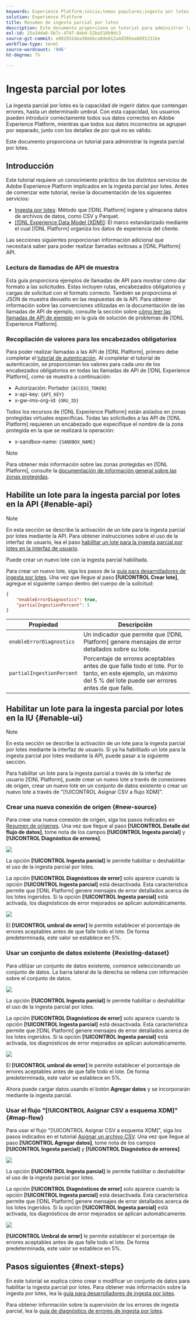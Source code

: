 ```yaml
---
keywords: Experience Platform;inicio;temas populares;ingesta por lotes;ingesta por lotes;ingesta parcial;ingesta parcial;Recuperar error;recuperar error;ingesta parcial por lotes;ingesta parcial;ingesta parcial;ingesta parcial;
solution: Experience Platform
title: Resumen de ingesta parcial por lotes
description: Este documento proporciona un tutorial para administrar la ingesta parcial por lotes.
exl-id: 25a34da6-5b7c-4747-8ebd-52ba516b9dc3
source-git-commit: e802932dea38ebbca8de012a4d285eab691231be
workflow-type: tm+mt
source-wordcount: '946'
ht-degree: 7%

---
```


# Ingesta parcial por lotes

La ingesta parcial por lotes es la capacidad de ingerir datos que contengan errores, hasta un determinado umbral. Con esta capacidad, los usuarios pueden introducir correctamente todos sus datos correctos en Adobe Experience Platform, mientras que todos sus datos incorrectos se agrupan por separado, junto con los detalles de por qué no es válido.

Este documento proporciona un tutorial para administrar la ingesta parcial por lotes.

## Introducción

Este tutorial requiere un conocimiento práctico de los distintos servicios de Adobe Experience Platform implicados en la ingesta parcial por lotes. Antes de comenzar este tutorial, revise la documentación de los siguientes servicios:

- [Ingesta por lotes](./overview.md): Método que [!DNL Platform] ingiere y almacena datos de archivos de datos, como CSV y Parquet.
- [[!DNL Experience Data Model (XDM)]](../../xdm/home.md): El marco estandarizado mediante el cual [!DNL Platform] organiza los datos de experiencia del cliente.

Las secciones siguientes proporcionan información adicional que necesitará saber para poder realizar llamadas exitosas a [!DNL Platform] API.

### Lectura de llamadas de API de muestra

Esta guía proporciona ejemplos de llamadas de API para mostrar cómo dar formato a las solicitudes. Estas incluyen rutas, encabezados obligatorios y cargas de solicitud con el formato correcto. También se proporciona el JSON de muestra devuelto en las respuestas de la API. Para obtener información sobre las convenciones utilizadas en la documentación de las llamadas de API de ejemplo, consulte la sección sobre [cómo leer las llamadas de API de ejemplo](../../landing/troubleshooting.md#how-do-i-format-an-api-request) en la guía de solución de problemas de [!DNL Experience Platform].

### Recopilación de valores para los encabezados obligatorios

Para poder realizar llamadas a las API de [!DNL Platform], primero debe completar el [tutorial de autenticación](https://www.adobe.com/go/platform-api-authentication-en). Al completar el tutorial de autenticación, se proporcionan los valores para cada uno de los encabezados obligatorios en todas las llamadas de API de [!DNL Experience Platform], como se muestra a continuación:

- Autorización: Portador `{ACCESS_TOKEN}`
- x-api-key: `{API_KEY}`
- x-gw-ims-org-id: `{ORG_ID}`

Todos los recursos de [!DNL Experience Platform] están aislados en zonas protegidas virtuales específicas. Todas las solicitudes a las API de [!DNL Platform] requieren un encabezado que especifique el nombre de la zona protegida en la que se realizará la operación:

- x-sandbox-name: `{SANDBOX_NAME}`

>[!NOTE]
>
>Para obtener más información sobre las zonas protegidas en [!DNL Platform], consulte la [documentación de información general sobre las zonas protegidas](../../sandboxes/home.md).

## Habilite un lote para la ingesta parcial por lotes en la API {#enable-api}

>[!NOTE]
>
>En esta sección se describe la activación de un lote para la ingesta parcial por lotes mediante la API. Para obtener instrucciones sobre el uso de la interfaz de usuario, lea el paso [habilitar un lote para la ingesta parcial por lotes en la interfaz de usuario](#enable-ui).

Puede crear un nuevo lote con la ingesta parcial habilitada.

Para crear un nuevo lote, siga los pasos de la [guía para desarrolladores de ingesta por lotes](./api-overview.md). Una vez que llegue al paso **[!UICONTROL Crear lote]**, agregue el siguiente campo dentro del cuerpo de la solicitud:

```json
{
    "enableErrorDiagnostics": true,
    "partialIngestionPercent": 5
}
```

| Propiedad | Descripción |
| -------- | ----------- |
| `enableErrorDiagnostics` | Un indicador que permite que [!DNL Platform] genere mensajes de error detallados sobre su lote. |
| `partialIngestionPercent` | Porcentaje de errores aceptables antes de que falle todo el lote. Por lo tanto, en este ejemplo, un máximo del 5 % del lote puede ser errores antes de que falle. |


## Habilitar un lote para la ingesta parcial por lotes en la IU {#enable-ui}

>[!NOTE]
>
>En esta sección se describe la activación de un lote para la ingesta parcial por lotes mediante la interfaz de usuario. Si ya ha habilitado un lote para la ingesta parcial por lotes mediante la API, puede pasar a la siguiente sección.

Para habilitar un lote para la ingesta parcial a través de la interfaz de usuario [!DNL Platform], puede crear un nuevo lote a través de conexiones de origen, crear un nuevo lote en un conjunto de datos existente o crear un nuevo lote a través de &quot;[!UICONTROL Asignar CSV a flujo XDM]&quot;.

### Crear una nueva conexión de origen {#new-source}

Para crear una nueva conexión de origen, siga los pasos indicados en [Resumen de orígenes](../../sources/home.md). Una vez que llegue al paso **[!UICONTROL Detalle del flujo de datos]**, tome nota de los campos **[!UICONTROL Ingesta parcial]** y **[!UICONTROL Diagnóstico de errores]**.

![](../images/batch-ingestion/partial-ingestion/configure-batch.png)

La opción **[!UICONTROL Ingesta parcial]** le permite habilitar o deshabilitar el uso de la ingesta parcial por lotes.

La opción **[!UICONTROL Diagnósticos de error]** solo aparece cuando la opción **[!UICONTROL Ingesta parcial]** está desactivada. Esta característica permite que [!DNL Platform] genere mensajes de error detallados acerca de los lotes ingeridos. Si la opción **[!UICONTROL Ingesta parcial]** está activada, los diagnósticos de error mejorados se aplican automáticamente.

![](../images/batch-ingestion/partial-ingestion/configure-batch-partial-ingestion-focus.png)

El **[!UICONTROL umbral de error]** le permite establecer el porcentaje de errores aceptables antes de que falle todo el lote. De forma predeterminada, este valor se establece en 5%.

### Usar un conjunto de datos existente {#existing-dataset}

Para utilizar un conjunto de datos existente, comience seleccionando un conjunto de datos. La barra lateral de la derecha se rellena con información sobre el conjunto de datos.

![](../images/batch-ingestion/partial-ingestion/monitor-dataset.png)

La opción **[!UICONTROL Ingesta parcial]** le permite habilitar o deshabilitar el uso de la ingesta parcial por lotes.

La opción **[!UICONTROL Diagnósticos de error]** solo aparece cuando la opción **[!UICONTROL Ingesta parcial]** está desactivada. Esta característica permite que [!DNL Platform] genere mensajes de error detallados acerca de los lotes ingeridos. Si la opción **[!UICONTROL Ingesta parcial]** está activada, los diagnósticos de error mejorados se aplican automáticamente.

![](../images/batch-ingestion/partial-ingestion/monitor-dataset-partial-ingestion-focus.png)

El **[!UICONTROL umbral de error]** le permite establecer el porcentaje de errores aceptables antes de que falle todo el lote. De forma predeterminada, este valor se establece en 5%.

Ahora puede cargar datos usando el botón **Agregar datos** y se incorporarán mediante la ingesta parcial.

### Usar el flujo &quot;[!UICONTROL Asignar CSV a esquema XDM]&quot; {#map-flow}

Para usar el flujo &quot;[!UICONTROL Asignar CSV a esquema XDM]&quot;, siga los pasos indicados en el tutorial [Asignar un archivo CSV](../tutorials/map-csv/overview.md). Una vez que llegue al paso **[!UICONTROL Agregar datos]**, tome nota de los campos **[!UICONTROL Ingesta parcial]** y **[!UICONTROL Diagnóstico de errores]**.

![](../images/batch-ingestion/partial-ingestion/xdm-csv-workflow.png)

La opción **[!UICONTROL Ingesta parcial]** le permite habilitar o deshabilitar el uso de la ingesta parcial por lotes.

La opción **[!UICONTROL Diagnósticos de error]** solo aparece cuando la opción **[!UICONTROL Ingesta parcial]** está desactivada. Esta característica permite que [!DNL Platform] genere mensajes de error detallados acerca de los lotes ingeridos. Si la opción **[!UICONTROL Ingesta parcial]** está activada, los diagnósticos de error mejorados se aplican automáticamente.

![](../images/batch-ingestion/partial-ingestion/xdm-csv-workflow-partial-ingestion-focus.png)

**[!UICONTROL Umbral de error]** le permite establecer el porcentaje de errores aceptables antes de que falle todo el lote. De forma predeterminada, este valor se establece en 5%.

## Pasos siguientes {#next-steps}

En este tutorial se explica cómo crear o modificar un conjunto de datos para habilitar la ingesta parcial por lotes. Para obtener más información sobre la ingesta por lotes, lea la [guía para desarrolladores de ingesta por lotes](./api-overview.md).

Para obtener información sobre la supervisión de los errores de ingesta parcial, lea la [guía de diagnóstico de errores de ingesta por lotes](../quality/error-diagnostics.md).
